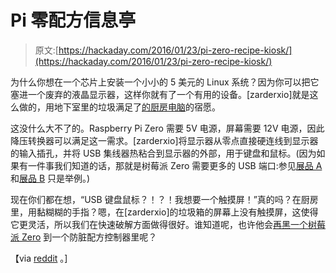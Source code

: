 # Pi 零配方信息亭

> 原文:[https://hackaday.com/2016/01/23/pi-zero-recipe-kiosk/](https://hackaday.com/2016/01/23/pi-zero-recipe-kiosk/)

为什么你想在一个芯片上安装一个小小的 5 美元的 Linux 系统？因为你可以把它塞进一个废弃的液晶显示器，这样你就有了一个有用的设备。[zarderxio]就是这么做的，用地下室里的垃圾满足了[的厨房电脑](http://www.wired.com/2012/11/kitchen-computer/)的宿愿。

这没什么大不了的。Raspberry Pi Zero 需要 5V 电源，屏幕需要 12V 电源，因此降压转换器可以满足这一需求。[zarderxio]将显示器从零点直接硬连线到显示器的输入插孔，并将 USB 集线器热粘合到显示器的外部，用于键盘和鼠标。(因为如果有一件事我们知道的话，那就是树莓派 Zero 需要更多的 USB 端口:参见[展品 A](http://hackaday.com/2015/12/03/4-port-usb-raspberry-pi-zero-piggy-back-hack/) 和[展品 B](http://hackaday.com/2015/12/12/solder-more-usb-ports-to-the-raspberry-pi-zero/) 只是举例。)

现在你们都在想，“USB 键盘鼠标？！？！我想要一个触摸屏！”真的吗？在厨房里，用黏糊糊的手指？嗯，在[zarderxio]的垃圾箱的屏幕上没有触摸屏，这使得它更灵活，所以我们在快速破解方面做得很好。谁知道呢，也许他会[再黑一个树莓派 Zero](http://hackaday.com/2015/12/27/turning-the-pi-zero-into-a-usb-gadget/) 到一个防脏配方控制器里呢？

【via [reddit](https://www.reddit.com/r/raspberry_pi/comments/41eqs0/pi_zero_powered_recipe_kiosk/) 。]